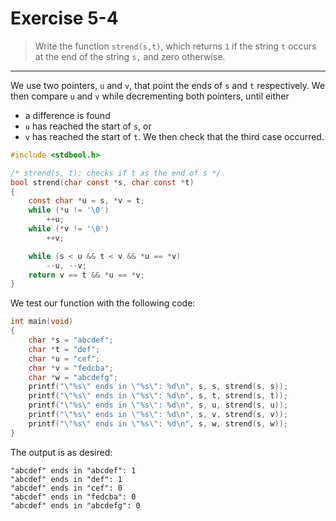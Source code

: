 # Exercise 5-4

> Write the function `strend(s,t)`, which returns `1` if the string `t` occurs at the end of the string `s,` and zero otherwise.

---

We use two pointers, `u` and `v`, that point the ends of `s` and `t` respectively.
We then compare `u` and `v` while decrementing both pointers, until either
- a difference is found
- `u` has reached the start of `s`, or
- `v` has reached the start of `t`.
We then check that the third case occurred.
```c
#include <stdbool.h>

/* strend(s, t): checks if t as the end of s */
bool strend(char const *s, char const *t)
{
	const char *u = s, *v = t;
	while (*u != '\0')
		++u;
	while (*v != '\0')
		++v;

	while (s < u && t < v && *u == *v)
		--u, --v;
	return v == t && *u == *v;
}
```

We test our function with the following code:
```c
int main(void)
{
	char *s = "abcdef";
	char *t = "def";
	char *u = "cef";
	char *v = "fedcba";
	char *w = "abcdefg";
	printf("\"%s\" ends in \"%s\": %d\n", s, s, strend(s, s));
	printf("\"%s\" ends in \"%s\": %d\n", s, t, strend(s, t));
	printf("\"%s\" ends in \"%s\": %d\n", s, u, strend(s, u));
	printf("\"%s\" ends in \"%s\": %d\n", s, v, strend(s, v));
	printf("\"%s\" ends in \"%s\": %d\n", s, w, strend(s, w));
}
```
The output is as desired:
```text
"abcdef" ends in "abcdef": 1
"abcdef" ends in "def": 1
"abcdef" ends in "cef": 0
"abcdef" ends in "fedcba": 0
"abcdef" ends in "abcdefg": 0
```
